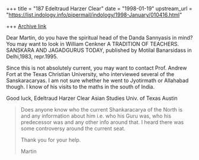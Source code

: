 +++
title = "187 Edeltraud Harzer Clear"
date = "1998-01-19"
upstream_url = "https://list.indology.info/pipermail/indology/1998-January/010416.html"

+++
[Archive link](https://list.indology.info/pipermail/indology/1998-January/010416.html)

Dear Martin,
do you have the spiritual head of the Danda Sannyasis in mind?
You may want to look in William Cenkner A TRADITION OF TEACHERS.
SANSKARA AND JAGADGURUS TODAY, published by Motilal Banarsidass
in Delhi,1983, repr.1995.

Since this is not absolutely current, you may want to contact
Prof. Andrew Fort at the Texas Christian University, who
interviewed several of the Sanskaracaryas. I am not sure whether
he went to Jyotirmath or Allahabad though. I know of his visits
to the maths in the south of India.

Good luck,
Edeltraud Harzer Clear
Asian Studies
Univ. of Texas
Austin


>Does anyone know who the current Shankaracarya of the North is and any
information about him i.e. who his Guru was, who his predecessor was and any
other info around that. I heard there was some controversy around the
current seat.
>
>Thank you for your help.
>
>Martin



